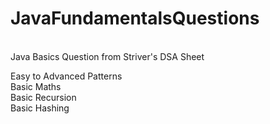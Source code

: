 # JavaFundamentalsQuestions
<br>
Java Basics Question from Striver's DSA Sheet
<br>

Easy to Advanced Patterns
<br>
Basic Maths 
<br>
Basic Recursion 
<br> 
Basic Hashing
<br>

